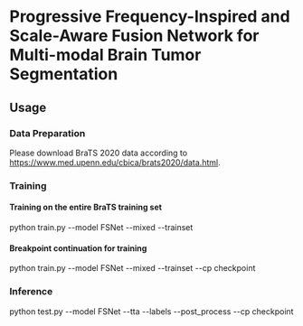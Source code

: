 # Progressive Frequency-Inspired and Scale-Aware Fusion Network for Multi-modal Brain Tumor Segmentation
## Usage
### Data Preparation
Please download BraTS 2020 data according to https://www.med.upenn.edu/cbica/brats2020/data.html.
### Training
#### Training on the entire BraTS training set
python train.py --model FSNet  --mixed --trainset
#### Breakpoint continuation for training
python train.py --model FSNet  --mixed --trainset --cp checkpoint
### Inference
python test.py --model FSNet --tta --labels --post_process --cp checkpoint
